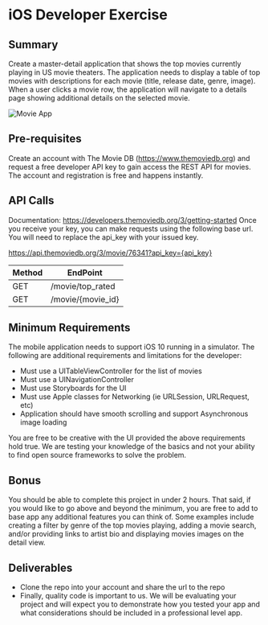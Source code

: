 # iOS Developer Exercise

## Summary
Create a master-detail application that shows the top movies currently playing in US movie theaters.  The application needs to display a table of top movies with descriptions for each movie (title, release date, genre, image).  When a user clicks a movie row, the application will navigate to a details page showing additional details on the selected movie.

![Movie App](https://github.com/PivotusVentures/pv-interview-mobile/raw/master/exercise.png)

## Pre-requisites
Create an account with The Movie DB (https://www.themoviedb.org) and request a free developer API key to gain access the REST API for movies.  The account and registration is free and happens instantly.  

## API Calls
Documentation: https://developers.themoviedb.org/3/getting-started
Once you receive your key, you can make requests using the following base url. You will need to replace the api_key with your issued key.

https://api.themoviedb.org/3/movie/76341?api_key={api_key}

| Method        | EndPoint          |
| ------------- | -------------     |
| GET           | /movie/top_rated  |
| GET           | /movie/{movie_id} |


## Minimum Requirements
The mobile application needs to support iOS 10 running in a simulator.  The following are additional requirements and limitations for the developer:
-	Must use a UITableViewController for the list of movies
-	Must use a UINavigationController 
-	Must use Storyboards for the UI
-	Must use Apple classes for Networking (ie URLSession, URLRequest, etc) 
-	Application should have smooth scrolling and support Asynchronous image loading

You are free to be creative with the UI provided the above requirements hold true.  We are testing your knowledge of the basics and not your ability to find open source frameworks to solve the problem.

## Bonus
You should be able to complete this project in under 2 hours.  That said, if you would like to go above and beyond the minimum, you are free to add to base app any additional features you can think of.  Some examples include creating a filter by genre of the top movies playing, adding a movie search, and/or providing links to artist bio and displaying movies images on the detail view.

## Deliverables
- Clone the repo into your account and share the url to the repo
- Finally, quality code is important to us.  We will be evaluating your project and will expect you to demonstrate how you tested your app and what considerations should be included in a professional level app.
